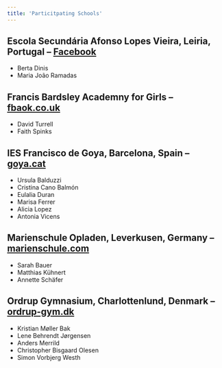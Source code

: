 ```yaml
---
title: 'Particitpating Schools'
---
```



## Escola Secundária Afonso Lopes Vieira, Leiria, Portugal – [Facebook](https://www.facebook.com/escola.secundaria.afonso.lopes.vieira/)

* Berta Dinis
* Maria João Ramadas


## Francis Bardsley Academny for Girls – [fbaok.co.uk](https://fbaok.co.uk/)

* David Turrell
* Faith Spinks

## IES Francisco de Goya, Barcelona, Spain – [goya.cat](https://goya.cat)

* Ursula Balduzzi
* Cristina Cano Balmón
* Eulalia Duran
* Marisa Ferrer
* Alicia Lopez
* Antonia Vicens


## Marienschule Opladen, Leverkusen, Germany – [marienschule.com](https://www.marienschule.com)

* Sarah Bauer
* Matthias Kühnert
* Annette Schäfer


## Ordrup Gymnasium, Charlottenlund, Denmark – [ordrup-gym.dk](https://www.ordrup-gym.dk/english/)

* Kristian Møller Bak
* Lene Behrendt Jørgensen
* Anders Merrild
* Christopher Bisgaard Olesen
* Simon Vorbjerg Westh
